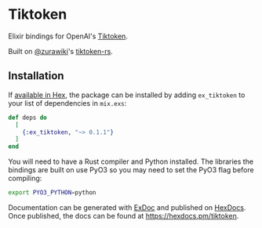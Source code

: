 # Tiktoken

Elixir bindings for OpenAI's [Tiktoken](https://github.com/openai/tiktoken).

Built on [@zurawiki](https://github.com/zurawiki)'s [tiktoken-rs](https://github.com/zurawiki/tiktoken-rs).

## Installation

If [available in Hex](https://hex.pm/docs/publish), the package can be installed
by adding `ex_tiktoken` to your list of dependencies in `mix.exs`:

```elixir
def deps do
  [
    {:ex_tiktoken, "~> 0.1.1"}
  ]
end
```

You will need to have a Rust compiler and Python installed. The libraries the bindings are built on use PyO3 so you may need to set the PyO3 flag before compiling:

```bash
export PYO3_PYTHON=python
```

Documentation can be generated with [ExDoc](https://github.com/elixir-lang/ex_doc)
and published on [HexDocs](https://hexdocs.pm). Once published, the docs can
be found at <https://hexdocs.pm/tiktoken>.

